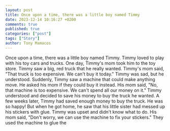 ```yaml
---
layout: post
title: Once upon a time, there was a little boy named Timmy
date: 2023-12-14 10:16:27 +0200
comments: true
published: true
categories: ["post"]
tags: ["Story"]
author: Tony Mamacos
---
```

Once upon a time, there was a little boy named Timmy. Timmy loved to play with his toy cars and trucks. One day, Timmy's mom took him to the toy store. Timmy saw a big, red truck that he really wanted. 
Timmy's mom said, "That truck is too expensive. We can't buy it today." Timmy was sad, but he understood. Suddenly, Timmy saw a machine that could make anything move. He asked his mom if they could buy it instead. 
His mom said, "No, that machine is too expensive. We can't spend all our money on it." Timmy understood and decided to save his money to buy the truck he wanted. 
A few weeks later, Timmy had saved enough money to buy the truck. He was so happy! But when he got home, he saw that his little sister had messed up his stickers with glue. Timmy was upset and didn't know what to do. 
His mom said, "Don't worry, we can use the machine to fix your stickers." They used the machine to glue the
